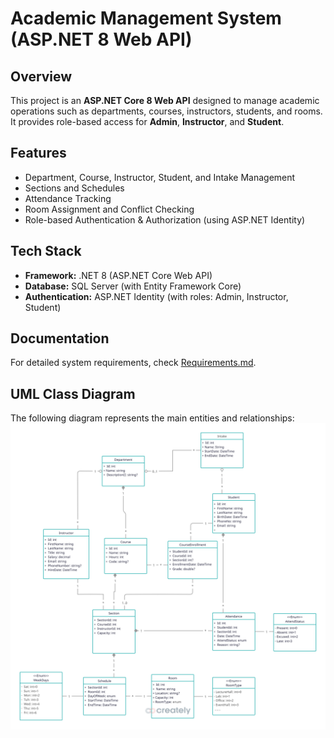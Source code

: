 # Academic Management System (ASP.NET 8 Web API)

## Overview
This project is an **ASP.NET Core 8 Web API** designed to manage academic operations such as departments, courses, instructors, students, and rooms.  
It provides role-based access for **Admin**, **Instructor**, and **Student**.

## Features
- Department, Course, Instructor, Student, and Intake Management
- Sections and Schedules
- Attendance Tracking
- Room Assignment and Conflict Checking
- Role-based Authentication & Authorization (using ASP.NET Identity)

## Tech Stack
- **Framework:** .NET 8 (ASP.NET Core Web API)  
- **Database:** SQL Server (with Entity Framework Core)  
- **Authentication:** ASP.NET Identity (with roles: Admin, Instructor, Student)  

## Documentation
For detailed system requirements, check [Requirements.md](./docs/Requirements.md).

## UML Class Diagram
The following diagram represents the main entities and relationships:
![UML Class Diagram](./docs/Academic%20Management%20System%20UML%20Diagram.png)


